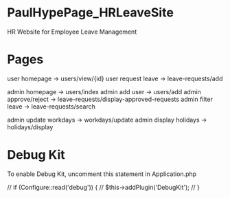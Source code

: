 # PaulHypePage_HRLeaveSite

HR Website for Employee Leave Management

# Pages

user homepage -> users/view/{id}
user request leave -> leave-requests/add

admin homepage -> users/index
admin add user -> users/add
admin approve/reject -> leave-requests/display-approved-requests
admin filter leave -> leave-requests/search

admin update workdays -> workdays/update
admin display holidays -> holidays/display

# Debug Kit

To enable Debug Kit, uncomment this statement in Application.php

// if (Configure::read('debug')) {
// $this->addPlugin('DebugKit');
// }
